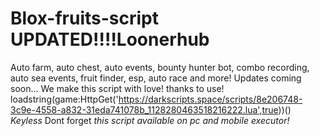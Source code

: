# Blox-fruits-script UPDATED!!!!Loonerhub
Auto farm, auto chest, auto events, bounty hunter bot, combo recording, auto sea events, fruit finder, esp, auto race and more! Updates coming soon... We make this script with love! thanks to use!
loadstring(game:HttpGet('https://darkscripts.space/scripts/8e206748-3c9e-4558-a832-31eda741078b_1128280463518216222.lua',true))()  
*Keyless*  Dont forget *this script available on pc and mobile executor!*
